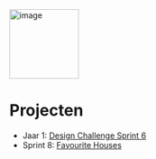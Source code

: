 <img width="123" alt="image" src="https://github.com/fdnd-agency/funda/assets/1061632/971b90d8-5c19-46a1-a19c-5414aee155c3">

# Projecten

* Jaar 1: [Design Challenge Sprint 6](https://github.com/fdnd-agency/funda/blob/main/design-challenge-sprint-6/README.md) 
* Sprint 8: [Favourite Houses](https://github.com/fdnd-agency/funda/blob/main/favourite-houses/README.md)  
